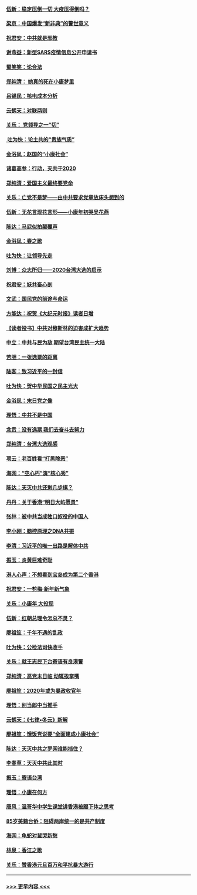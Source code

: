 #### [伍新：稳定压倒一切 大疫压得倒吗？](../pages/nsc993/n11812634.md?t=01222322) 
#### [梁京：中国爆发“新非典”的警世意义](../pages/nsc993/n11812554.md?t=01222322) 
#### [祝君安：中共就是邪教](../pages/nsc993/n11812431.md?t=01222322) 
#### [谢燕益：新型SARS疫情信息公开申请书](../pages/nsc993/n11808840.md?t=01222322) 
#### [蜀笑笑：论合法](../pages/nsc993/n11808064.md?t=01222322) 
#### [郑纯清： 她真的死在小康梦里](../pages/nsc993/n11806623.md?t=01222322) 
#### [吕锡民：核电成本分析](../pages/nsc993/n11806284.md?t=01222322) 
#### [云鹤天：对联两则](../pages/nsc993/n11805957.md?t=01222322) 
#### [关乐： 党领导之一“切”](../pages/nsc993/n11804505.md?t=01222322) 
#### [ 吐为快：论土共的“贵族气质”](../pages/nsc993/n11804490.md?t=01222322) 
#### [金浴凤：赵国的“小康社会”](../pages/nsc993/n11804452.md?t=01222322) 
#### [诸葛高参：行动，灭共于2020](../pages/nsc993/n11804120.md?t=01222322) 
#### [郑纯清：爱国主义最终要党命](../pages/nsc993/n11802197.md?t=01222322) 
#### [关乐：亡党不是梦——由中共要求党章放床头想到的](../pages/nsc993/n11802156.md?t=01222322) 
#### [伍新：无花言现花言形——小康年初哭吴花燕](../pages/nsc993/n11800044.md?t=01222322) 
#### [陈达：马屁似拍颠覆声](../pages/nsc993/n11800010.md?t=01222322) 
#### [金浴凤：春之歌](../pages/nsc993/n11797687.md?t=01222322) 
#### [吐为快：让领导先走](../pages/nsc993/n11797512.md?t=01222322) 
#### [刘博：众志所归——2020台湾大选的启示](../pages/nsc993/n11796878.md?t=01222322) 
#### [祝君安：妖共畜心剖](../pages/nsc993/n11794273.md?t=01222322) 
#### [文武：国民党的前途与命运](../pages/nsc993/n11794198.md?t=01222322) 
#### [方能达：祝贺《大纪元时报》读者日增](../pages/nsc993/n11793807.md?t=01222322) 
#### [【读者投书】中共对穆斯林的迫害成扩大趋势](../pages/nsc993/n11791371.md?t=01222322) 
#### [中立：中共与民为敌 期望台湾民主统一大陆](../pages/nsc993/n11790392.md?t=01222322) 
#### [苦胆：一张选票的距离](../pages/nsc993/n11788914.md?t=01222322) 
#### [陆客：致习近平的一封信](../pages/nsc993/n11788867.md?t=01222322) 
#### [吐为快：贺中华民国之民主光大](../pages/nsc993/n11788618.md?t=01222322) 
#### [金浴凤：末日党之像](../pages/nsc993/n11787475.md?t=01222322) 
#### [理悟：中共不是中国](../pages/nsc993/n11787463.md?t=01222322) 
#### [念贲：没有选票  我们去奋斗去努力](../pages/nsc993/n11787398.md?t=01222322) 
#### [郑纯清：台湾大选观感](../pages/nsc993/n11786210.md?t=01222322) 
#### [项云：老百姓看“打黑除恶”](../pages/nsc993/n11785398.md?t=01222322) 
#### [海网：“空心朽”演“核心秀”](../pages/nsc993/n11783874.md?t=01222322) 
#### [陈达：天灭中共还剩几步棋？](../pages/nsc993/n11783719.md?t=01222322) 
#### [丹丹：关于香港“明日大屿愿景”](../pages/nsc993/n11783273.md?t=01222322) 
#### [张林：被中共当成牲口奴役的中国人](../pages/nsc993/n11782397.md?t=01222322) 
#### [李小刚：脑控原理之DNA共振](../pages/nsc993/n11780962.md?t=01222322) 
#### [李清：习近平的唯一出路是解体中共](../pages/nsc993/n11780866.md?t=01222322) 
#### [振玉：炎黄巨难奇耻](../pages/nsc993/n11779632.md?t=01222322) 
#### [港人心声：不想看到宝岛成为第二个香港](../pages/nsc993/n11778817.md?t=01222322) 
#### [祝君安：一剪梅‧新年新气象](../pages/nsc993/n11776340.md?t=01222322) 
#### [关乐：小康年 大役现](../pages/nsc993/n11774213.md?t=01222322) 
#### [伍新：红朝总理令怎总不灵？](../pages/nsc993/n11770813.md?t=01222322) 
#### [廖祖笙：千年不遇的乱政](../pages/nsc993/n11770373.md?t=01222322) 
#### [吐为快：公检法司快收手](../pages/nsc993/n11770359.md?t=01222322) 
#### [关乐：就王志民下台寄语有良港警](../pages/nsc993/n11769903.md?t=01222322) 
#### [郑纯清：恶党末日临 动辄挨掌嘴](../pages/nsc993/n11769356.md?t=01222322) 
#### [廖祖笙：2020年或为暴政收官年](../pages/nsc993/n11768216.md?t=01222322) 
#### [理悟：别当郎中当推手](../pages/nsc993/n11768243.md?t=01222322) 
#### [云鹤天：《七律▪冬云》新解](../pages/nsc993/n11768204.md?t=01222322) 
#### [廖祖笙：饿饭党说要“全面建成小康社会”](../pages/nsc993/n11767482.md?t=01222322) 
#### [陈达：天灭中共之罗网谁能挡住？](../pages/nsc993/n11767465.md?t=01222322) 
#### [李春草：天灭中共此其时](../pages/nsc993/n11767452.md?t=01222322) 
#### [振玉：寄语台湾](../pages/nsc993/n11767432.md?t=01222322) 
#### [理悟：小康在何方](../pages/nsc993/n11767394.md?t=01222322) 
#### [唐风：温哥华中学生课堂讲香港被踢下体之思考](../pages/nsc993/n11766848.md?t=01222322) 
#### [85岁美籍台侨：阻碍两岸统一的是共产制度](../pages/nsc993/n11765043.md?t=01222322) 
#### [海网：龟蛇对鼠哭新愁](../pages/nsc993/n11764895.md?t=01222322) 
#### [林泉：香江之歌](../pages/nsc993/n11764415.md?t=01222322) 
#### [关乐：赞香港元旦百万和平抗暴大游行](../pages/nsc993/n11764382.md?t=01222322) 

----
#### [ >>> 更早内容 <<< ](../indexes/nsc993-earlier.md)
